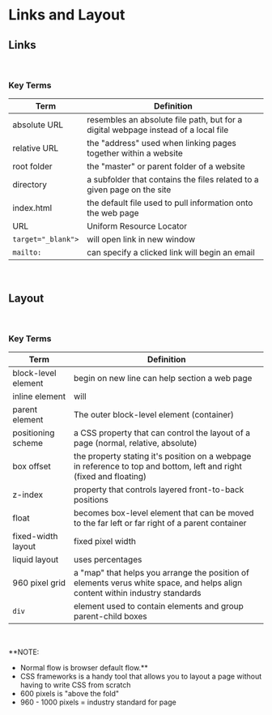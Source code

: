 # Links and Layout

## Links


&nbsp;



### Key Terms

Term | Definition
----- | -----
absolute URL | resembles an absolute file path, but for a digital webpage instead of a local file
relative URL | the "address" used when linking pages together within a website
root folder | the "master" or parent folder of a website
directory | a subfolder that contains the files related to a given page on the site
index.html | the default file used to pull information onto the web page
URL | Uniform Resource Locator
`target="_blank">` | will open link in new window
`mailto:` | can specify a clicked link will begin an email


&nbsp;
&nbsp;


## Layout

&nbsp;


### Key Terms

Term | Definition
----- | -----
block-level element | begin on new line can help section a web page
inline element | will 
parent element | The outer block-level element (container)
positioning scheme | a CSS property that can control the layout of a page (normal, relative, absolute)
box offset | the property stating it's position on a webpage in reference to top and bottom, left and right (fixed and floating)
z-index | property that controls layered front-to-back positions
float | becomes box-level element that can be moved to the far left or far right of a parent container
fixed-width layout | fixed pixel width
liquid layout | uses percentages
960 pixel grid | a "map" that helps you arrange the position of elements verus white space, and helps align content within industry standards
`div` | element used to contain elements and group parent-child boxes


&nbsp;

**NOTE: 
- Normal flow is browser default flow.**
- CSS frameworks is a handy tool that allows you to layout a page without having to write CSS from scratch
- 600 pixels is "above the fold"
- 960 - 1000 pixels = industry standard for page
